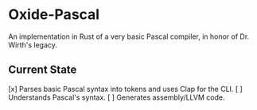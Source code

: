# Oxide-Pascal

An implementation in Rust of a very basic Pascal compiler,
in honor of Dr. Wirth's legacy.

## Current State
[x] Parses basic Pascal syntax into tokens and uses Clap for the CLI.
[ ] Understands Pascal's syntax.
[ ] Generates assembly/LLVM code.
